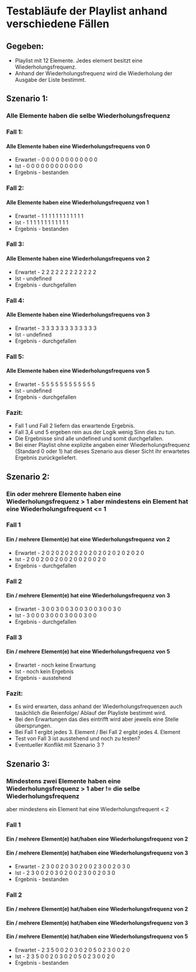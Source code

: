 # Testabläufe der Playlist anhand verschiedene Fällen

## Gegeben:
- Playlist mit 12 Elemente. Jedes element besitzt eine Wiederholungsfrequenz. 
- Anhand der Wiederholungsfrequenz wird die Wiederholung der Ausgabe der Liste bestimmt.

## Szenario 1: 
### Alle Elemente haben die selbe Wiederholungsfrequenz

### Fall 1:
#### Alle Elemente haben eine Wiederholungsfrequens von 0
- Erwartet	- 0 0 0 0 0 0 0 0 0 0 0 0
- Ist		- 0 0 0 0 0 0 0 0 0 0 0 0
- Ergebnis	- bestanden

### Fall 2:
#### Alle Elemente haben eine Wiederholungsfrequenz von 1
- Erwartet	- 1 1 1 1 1 1 1 1 1 1 1 1
- Ist		- 1 1 1 1 1 1 1 1 1 1 1 1
- Ergebnis	- bestanden

### Fall 3:
#### Alle Elemente haben eine Wiederholungsfrequens von 2
- Erwartet	- 2 2 2 2 2 2 2 2 2 2 2 2
- Ist		- undefined
- Ergebnis	- durchgefallen
	
### Fall 4:
#### Alle Elemente haben eine Wiederholungsfrequens von 3
- Erwartet	- 3 3 3 3 3 3 3 3 3 3 3 3
- Ist		- undefined
- Ergebnis	- durchgefallen

### Fall 5:
#### Alle Elemente haben eine Wiederholungsfrequens von 5
- Erwartet	- 5 5 5 5 5 5 5 5 5 5 5 5
- Ist		- undefined
- Ergebnis	- durchgefallen

### Fazit:
- Fall 1 und Fall 2 liefern das erwartende Ergebnis.
- Fall 3,4 und 5 ergeben rein aus der Logik wenig Sinn dies zu tun.
- Die Ergebnisse sind alle undefined und somit durchgefallen.
- Bei einer Playlist ohne explizite angaben einer Wiederholungsfrequenz (Standard 0 oder 1) hat dieses Szenario aus dieser Sicht ihr erwartetes Ergebnis zurückgeliefert.

## Szenario 2:
### Ein oder mehrere Elemente haben eine Wiederholungsfrequenz  > 1 aber mindestens ein Element hat eine Wiederholungsfrequent <= 1

### Fall 1
#### Ein / mehrere Element(e) hat eine Wiederholungsfrequenz von 2
- Erwartet	- 2 0 2 0 2 0 2 0 2 0 2 0 2 0 2 0 2 0 2 0 2 0
- Ist		- 2 0 0 2 0 0 2 0 0 2 0 0 2 0 0 2 0
- Ergebnis	- durchgefallen

### Fall 2
#### Ein / mehrere Element(e) hat eine Wiederholungsfrequenz von 3
- Erwartet	- 3 0 0 3 0 0 3 0 0 3 0 0 3 0 0 3 0
- Ist		- 3 0 0 0 3 0 0 0 3 0 0 0 3 0 0
- Ergebnis	- durchgefallen

### Fall 3
#### Ein / mehrere Element(e) hat eine Wiederholungsfrequenz von 5
- Erwartet	- noch keine Erwartung
- Ist		- noch kein Ergebnis
- Ergebnis	- ausstehend

### Fazit:
- Es wird erwarten, dass anhand der Wiederholungsfrequenzen auch tasächlich die Reienfolge/ Ablauf der Playliste bestimmt wird.
- Bei den Erwartungen das dies eintrifft wird aber jeweils eine Stelle übersprungen.
- Bei Fall 1 ergibt jedes 3. Element / Bei Fall 2 ergibt jedes 4. Element
- Test von Fall 3 ist ausstehend und noch zu testen?
- Eventueller Konflikt mit Szenario 3 ?

## Szenario 3:
### Mindestens zwei Elemente haben eine Wiederholungsfrequenz > 1 aber != die selbe Wiederholungsfrequenz  
aber mindestens ein Element hat eine Wiederholungsfrequent < 2

### Fall 1
#### Ein / mehrere Element(e) hat/haben eine Wiederholungsfrequenz von 2
#### Ein / mehrere Element(e) hat/haben eine Wiederholungsfrequenz von 3
- Erwartet	- 2 3 0 0 2 0 3 0 2 0 0 2 3 0 0 2 0 3 0
- Ist		- 2 3 0 0 2 0 3 0 2 0 0 2 3 0 0 2 0 3 0 
- Ergebnis	- bestanden

### Fall 2
#### Ein / mehrere Element(e) hat/haben eine Wiederholungsfrequenz von 2
#### Ein / mehrere Element(e) hat/haben eine Wiederholungsfrequenz von 3
#### Ein / mehrere Element(e) hat/haben eine Wiederholungsfrequenz von 5
- Erwartet	- 2 3 5 0 0 2 0 3 0 2 0 5 0 2 3 0 0 2 0
- Ist		- 2 3 5 0 0 2 0 3 0 2 0 5 0 2 3 0 0 2 0
- Ergebnis	- bestanden  
